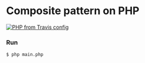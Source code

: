 # Composite pattern on PHP 
[![PHP from Travis config](https://img.shields.io/travis/php-v/symfony/symfony.svg)](https://github.com/shatkovskiy/pattern-composite-php)

### Run
`$ php main.php`
